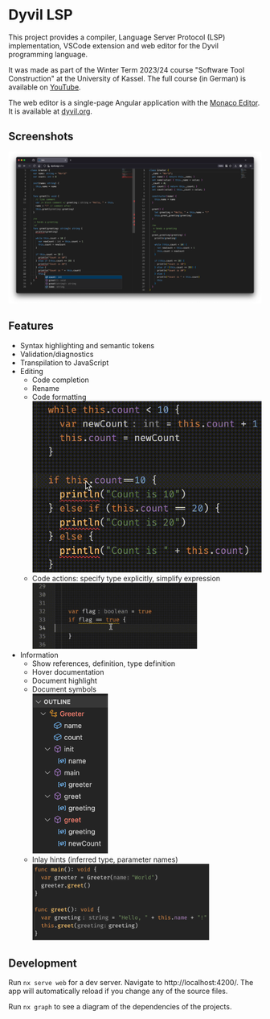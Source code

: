 # Dyvil LSP

This project provides a compiler, Language Server Protocol (LSP) implementation, VSCode extension and web editor for the Dyvil programming language.

It was made as part of the Winter Term 2023/24 course "Software Tool Construction" at the University of Kassel.
The full course (in German) is available on [YouTube](https://www.youtube.com/playlist?list=PLohPa1TMsVqqhHYCDIzjl3roqRRNcndze).

The web editor is a single-page Angular application with the [Monaco Editor](https://microsoft.github.io/monaco-editor/).
It is available at [dyvil.org](https://dyvil.org).

## Screenshots

![Screenshot of the Dyvil LSP web editor](docs/web-editor.png)

## Features

- Syntax highlighting and semantic tokens
- Validation/diagnostics
- Transpilation to JavaScript
- Editing
  - Code completion
  - Rename
  - Code formatting
    <img src="docs/format.gif" alt="Code formatting GIF" width="584">
  - Code actions: specify type explicitly, simplify expression
    <img src="docs/quick-fix.gif" alt="Quick Fix GIF" width="328">
- Information
  - Show references, definition, type definition
  - Hover documentation
  - Document highlight
  - Document symbols  
    <img src="docs/outline.png" alt="Outline screenshot" width="150">
  - Inlay hints (inferred type, parameter names)  
    <img src="docs/inlay-hints.png" alt="Inlay hints screenshot" width="352">

## Development

Run `nx serve web` for a dev server. Navigate to http://localhost:4200/. The app will automatically reload if you change any of the source files.

Run `nx graph` to see a diagram of the dependencies of the projects.
